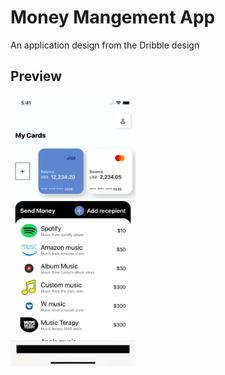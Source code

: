 # Money Mangement App

An application design from the Dribble design 

## Preview
<img src="screenshots/homepage.png" width="200">